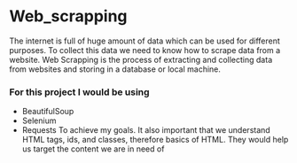 # Web_scrapping
The internet is full of huge amount of data which can be used for different purposes. 
To collect this data we need to know how to scrape data from a website.
 Web Scrapping is the process of extracting and collecting data
from websites and storing in a database or local machine.

### For this project I would be using 
- BeautifulSoup
- Selenium
- Requests 
To achieve my goals. It also important that we understand HTML tags, ids, and classes, therefore basics of HTML. They would help us target the content we are in need of
